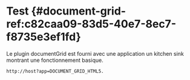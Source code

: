 # Test {#document-grid-ref:c82caa09-83d5-40e7-8ec7-f8735e3ef1fd}

Le plugin documentGrid est fourni avec une application un kitchen sink montrant une fonctionnement basique.

`http://host?app=DOCUMENT_GRID_HTML5.`

